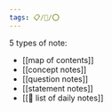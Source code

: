 ```yaml
---
tags: 📋/🌱/⭕
---
```


5 types of note:
- [[map of contents]]
- [[concept notes]]  
- [[question notes]]  
- [[statement notes]]  
- [[📅 list of daily notes]]
